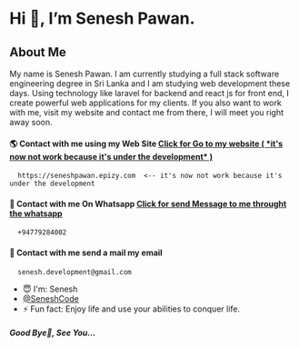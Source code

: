 <h1>Hi 👋, I’m Senesh Pawan.</h1>   
<h2>About Me</h2>   

My name is Senesh Pawan. I am currently studying a full stack software engineering degree in Sri Lanka and I am studying web development these days. Using technology like laravel for backend and react js for front end, I create powerful web applications for my clients. If you also want to work with me, visit my website and contact me from there, I will meet you right away soon.

<h4>🌎 Contact with me using my Web Site <a href="https://seneshpawan.epizy.com" target="_blank" >Click for Go to my website ( *it's now not work because it's under the development* ) </a></h4>   

```
  https://seneshpawan.epizy.com  <-- it's now not work because it's under the development
```

<h4>📱 Contact with me On Whatsapp <a href="https://wa.me/94779284002" target="_blank">Click for send Message to me throught the whatsapp</a></h4>   

```
  +94779284002
```

<h4>💬 Contact with me send a mail my email</h4>  

```
  senesh.development@gmail.com
```
   
- 😇 I'm: Senesh
- <a href="https://github.com/seneshcode">@SeneshCode</a>
- ⚡ Fun fact: Enjoy life and use your abilities to conquer life.

<h5>Good Bye👋, See You...</h5>   


        
<!---
SeneshCode/SeneshCode is a ✨ special ✨ repository because its `README.md` (this file) appears on your GitHub profile.
You can click the Preview link to take a look at your changes.
--->
